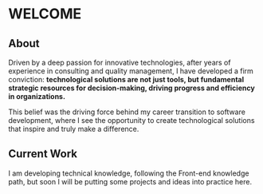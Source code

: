 # WELCOME

## About
Driven by a deep passion for innovative technologies, after years of experience in consulting and quality management, I have developed a firm conviction: **technological solutions are not just tools, but fundamental strategic resources for decision-making, driving progress and efficiency in organizations.**

This belief was the driving force behind my career transition to software development, where I see the opportunity to create technological solutions that inspire and truly make a difference.

## Current Work
I am developing technical knowledge, following the Front-end knowledge path, but soon I will be putting some projects and ideas into practice here.




<!-- Estou entusiasmado em explorar áreas como automação, telemetria e IoT, e em usar indicadores para otimizar processos e garantir eficiência.

Busco oportunidades onde eu possa crescer, aprender e contribuir com soluções tecnológicas criativas e impactantes.

Se você procura alguém com uma visão inovadora e um entusiasmo genuíno por tecnologia, adoraria conversar com você!






**DioclecianoGO/DioclecianoGO** is a ✨ _special_ ✨ repository because its `README.md` (this file) appears on your GitHub profile.

Here are some ideas to get you started:

- 🔭 I’m currently working on ...
- 🌱 I’m currently learning ...
- 👯 I’m looking to collaborate on ...
- 🤔 I’m looking for help with ...
- 💬 Ask me about ...
- 📫 How to reach me: ...
- 😄 Pronouns: ...
- ⚡ Fun fact: ...
-->
